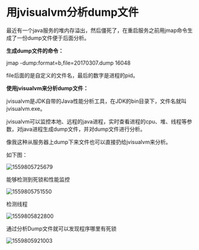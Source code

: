 # **用jvisualvm分析dump文件**

最近有一个java服务的堆内存溢出，然后僵死了，在重启服务之前用jmap命令生成了一份dump文件便于后面分析。

**生成dump文件的命令：**

jmap -dump:format=b,file=20170307.dump 16048

file后面的是自定义的文件名，最后的数字是进程的pid。



**使用jvisualvm来分析dump文件：**

jvisualvm是JDK自带的Java性能分析工具，在JDK的bin目录下，文件名就叫jvisualvm.exe。

jvisualvm可以监控本地、远程的java进程，实时查看进程的cpu、堆、线程等参数，对java进程生成dump文件，并对dump文件进行分析。

像我这种从服务器上dump下来文件也可以直接扔给jvisualvm来分析。



如下图：

![1559805725679](C:\Users\mayuewei\AppData\Roaming\Typora\typora-user-images\1559805725679.png)

能够检测到死锁和性能监控

![1559805751550](C:\Users\mayuewei\AppData\Roaming\Typora\typora-user-images\1559805751550.png)

检测线程

![1559805822800](C:\Users\mayuewei\AppData\Roaming\Typora\typora-user-images\1559805822800.png)

通过分析Dump文件就可以发现程序哪里有死锁

![1559805921003](C:\Users\mayuewei\AppData\Roaming\Typora\typora-user-images\1559805921003.png)